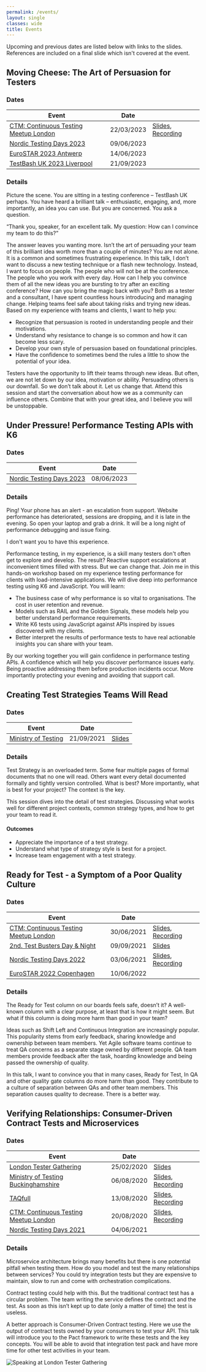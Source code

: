 ```yaml
---
permalink: /events/
layout: single
classes: wide
title: Events
---
```


Upcoming and previous dates are listed below with links to the slides. References are included on a final slide which isn't covered at the event.

## Moving Cheese: The Art of Persuasion for Testers

### Dates

| Event                                                             | Date       |                                                                       |
| ----------------------------------------------------------------- | ---------- |-----------------------------------------------------------------------|
| [CTM: Continuous Testing Meetup London](http://bit.ly/3K77YUd)    | 22/03/2023 | [Slides](http://bit.ly/3Md5G8E), [Recording](http://bit.ly/3K77YUd)
| [Nordic Testing Days 2023](https://bit.ly/3v24Im5)                | 09/06/2023 |  
| [EuroSTAR 2023 Antwerp](http://bit.ly/3m2hZKr)                    | 14/06/2023 |         
| [TestBash UK 2023 Liverpool](http://bit.ly/412pH5Q)               | 21/09/2023 |       

### Details

Picture the scene. You are sitting in a testing conference – TestBash UK perhaps. You have heard a brilliant talk – enthusiastic, engaging, and, more importantly, an idea you can use. But you are concerned. You ask a question.

“Thank you, speaker, for an excellent talk. My question: How can I convince my team to do this?”

The answer leaves you wanting more. Isn’t the art of persuading your team of this brilliant idea worth more than a couple of minutes? You are not alone. It is a common and sometimes frustrating experience. In this talk, I don’t want to discuss a new testing technique or a flash new technology. Instead, I want to focus on people. The people who will not be at the conference. The people who you work with every day. How can I help you convince them of all the new ideas you are bursting to try after an exciting conference? How can you bring the magic back with you? Both as a tester and a consultant, I have spent countless hours introducing and managing change. Helping teams feel safe about taking risks and trying new ideas. Based on my experience with teams and clients, I want to help you:

* Recognize that persuasion is rooted in understanding people and their motivations.
* Understand why resistance to change is so common and how it can become less scary.
* Develop your own style of persuasion based on foundational principles.
* Have the confidence to sometimes bend the rules a little to show the potential of your idea.

Testers have the opportunity to lift their teams through new ideas. But often, we are not let down by our idea, motivation or ability. Persuading others is our downfall. So we don’t talk about it. Let us change that. Attend this session and start the conversation about how we as a community can influence others. Combine that with your great idea, and I believe you will be unstoppable.

## Under Pressure! Performance Testing APIs with K6

### Dates

| Event                                                             | Date       |                                                                       |
| ----------------------------------------------------------------- | ---------- |-----------------------------------------------------------------------|
| [Nordic Testing Days 2023](https://bit.ly/3v24Im5)                | 08/06/2023 |     

### Details

Ping! Your phone has an alert - an escalation from support. Website performance has deteriorated, sessions are dropping, and it is late in the evening. So open your laptop and grab a drink. It will be a long night of performance debugging and issue fixing.

I don't want you to have this experience.

Performance testing, in my experience, is a skill many testers don't often get to explore and develop. The result? Reactive support escalations at inconvenient times filled with stress. But we can change that. Join me in this hands-on workshop based on my experience testing performance for clients with load-intensive applications. We will dive deep into performance testing using K6 and JavaScript. You will learn:

* The business case of why performance is so vital to organisations. The cost in user retention and revenue.
* Models such as RAIL and the Golden Signals, these models help you better understand performance requirements.
* Write K6 tests using JavaScript against APIs inspired by issues discovered with my clients.
* Better interpret the results of performance tests to have real actionable insights you can share with your team.

By our working together you will gain confidence in performance testing APIs. A confidence which will help you discover performance issues early. Being proactive addressing them before production incidents occur. More importantly protecting your evening and avoiding that support call.

## Creating Test Strategies Teams Will Read

### Dates

| Event                                                             | Date       |                                                                       |
| ----------------------------------------------------------------- | ---------- |-----------------------------------------------------------------------|
| [Ministry of Testing](https://bit.ly/3BxNq16)                     | 21/09/2021 | [Slides](https://bit.ly/3AxFxIU)                                      |

### Details

Test Strategy is an overloaded term. Some fear multiple pages of formal documents that no one will read. Others want every detail documented formally and tightly version controlled. What is best? More importantly, what is best for your project? The context is the key.

This session dives into the detail of test strategies. Discussing what works well for different project contexts, common strategy types, and how to get your team to read it.

#### Outcomes

* Appreciate the importance of a test strategy.
* Understand what type of strategy style is best for a project.
* Increase team engagement with a test strategy.

## Ready for Test - a Symptom of a Poor Quality Culture

### Dates

| Event                                                             | Date       |                                                                       |
| ----------------------------------------------------------------- | ---------- |-----------------------------------------------------------------------|
| [CTM: Continuous Testing Meetup London](https://bit.ly/3kn0pO1)   | 30/06/2021 | [Slides](https://bit.ly/3B1wFMw), [Recording](https://bit.ly/3iyHInE) |
| [2nd. Test Busters Day & Night](https://bit.ly/3Bu7elU)           | 09/09/2021 | [Slides](https://bit.ly/3u2U9NX)                                      |
| [Nordic Testing Days 2022](https://bit.ly/3v24Im5)                | 03/06/2021 | [Slides](https://bit.ly/3OhRvwl), [Recording](https://bit.ly/3PqlTpU) |
| [EuroSTAR 2022 Copenhagen](https://bit.ly/3uZ0zQC)                | 10/06/2022 |                                                                       |

### Details

The Ready for Test column on our boards feels safe, doesn’t it? A well-known column with a clear purpose, at least that is how it might seem. But what if this column is doing more harm than good in your team?

Ideas such as Shift Left and Continuous Integration are increasingly popular. This popularity stems from early feedback, sharing knowledge and ownership between team members. Yet Agile software teams continue to treat QA concerns as a separate stage owned by different people. QA team members provide feedback after the task, hoarding knowledge and being passed the ownership of quality.

In this talk, I want to convince you that in many cases, Ready for Test, In QA and other quality gate columns do more harm than good. They contribute to a culture of separation between QAs and other team members. This separation causes quality to decrease. There is a better way.

## Verifying Relationships: Consumer-Driven Contract Tests and Microservices

### Dates

| Event                                                             | Date       |                                                                       |
| ----------------------------------------------------------------- | ---------- |-----------------------------------------------------------------------|
| [London Tester Gathering](http://bit.ly/3955bXU)                  | 25/02/2020 | [Slides](http://bit.ly/2TmIgAq)                                       |
| [Ministry of Testing Buckinghamshire](https://bit.ly/32i7wht)     | 06/08/2020 | [Slides](https://bit.ly/31qeLC7), [Recording](https://bit.ly/3kzGZCZ) |
| [TAQfull](https://bit.ly/2B21CWA)                                 | 13/08/2020 | [Slides](https://bit.ly/31RB4Ay), [Recording](https://bit.ly/3hhOlZK) |
| [CTM: Continuous Testing Meetup London](https://bit.ly/3a16Oam)   | 20/08/2020 | [Slides](https://bit.ly/2QcXY08), [Recording](https://bit.ly/3aRttGz) |
| [Nordic Testing Days 2021](http://bit.ly/32wn3rY)                 | 04/06/2021 |                                                                       |

### Details

Microservice architecture brings many benefits but there is one potential pitfall when testing them.
How do you model and test the many relationships between services? You could try integration tests but they are expensive to maintain,
slow to run and come with orchestration complications.

Contract testing could help with this. But the traditional contract test has a circular problem.
The team writing the service defines the contract and the test.
As soon as this isn’t kept up to date (only a matter of time) the test is useless.

A better approach is Consumer-Driven Contract testing. Here we use the output of contract tests owned by your consumers to test your API.
This talk will introduce you to the Pact framework to write these tests and the key concepts.
You will be able to avoid that integration test pack and have more time for other test activities in your team.

![Speaking at London Tester Gathering](/assets/img/events/verify_relationships.jpg)
